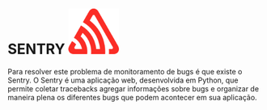 # SENTRY <img src="./src/assets/images/sentry-3.svg" width="100px"/>


Para resolver este problema de monitoramento de bugs é que existe o Sentry.
O Sentry é uma aplicação web, desenvolvida em Python, que permite coletar tracebacks
agregar informações sobre bugs e organizar de maneira plena os diferentes bugs que 
podem acontecer em sua aplicação.